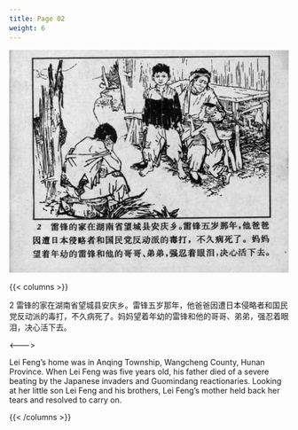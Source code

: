 ```yaml
---
title: Page 02
weight: 6
---
```


![leifeng page](./../../images/leifeng/seifert0522_lf_0007_0.jpg)

{{< columns >}}

2 雷锋的家在湖南省望城县安庆乡。雷锋五岁那年，他爸爸因遭日本侵略者和国民党反动派的毒打，不久病死了。妈妈望着年幼的雷锋和他的哥哥、弟弟，强忍着眼泪，决心活下去。

<--->

Lei Feng’s home was in Anqing Township, Wangcheng County, Hunan Province. When Lei Feng was five years old, his father died of a severe beating by the Japanese invaders and Guomindang reactionaries. Looking at her little son Lei Feng and his brothers, Lei Feng’s mother held back her tears and resolved to carry on.

{{< /columns >}}
